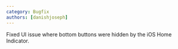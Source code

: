 ```yaml
---
category: Bugfix
authors: [danishjoseph]
---
```


Fixed UI issue where bottom buttons were hidden by the iOS Home Indicator.
